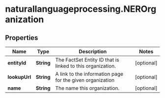 # naturallanguageprocessing.NEROrganization

## Properties

Name | Type | Description | Notes
------------ | ------------- | ------------- | -------------
**entityId** | **String** | The FactSet Entity ID that is linked to this organization. | [optional] 
**lookupUrl** | **String** | A link to the information page for the given organization | [optional] 
**name** | **String** | The name this organization. | [optional] 


